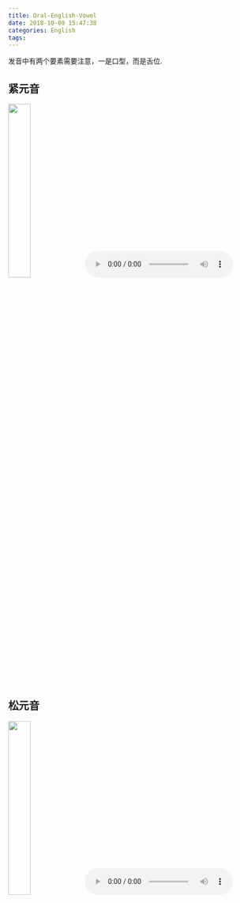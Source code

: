```yaml
---
title: Oral-English-Vowel
date: 2018-10-09 15:47:38
categories: English
tags:
---
```

发音中有两个要素需要注意，一是口型，而是舌位.

## 紧元音
<img src="/images/紧元音.jpg" width="30%" height="30%">

<audio controls height="100" width="100">
  <source src="https://s3.us-east-2.amazonaws.com/wfeng/audio/%E7%B4%A7%E5%85%83%E9%9F%B3-i-.m4a">
</audio>


## 松元音
<img src="/images/松元音.jpg" width="30%" height="30%">


<audio controls height="100" width="100">
  <source src="https://s3.us-east-2.amazonaws.com/wfeng/audio/%E6%9D%BE%E5%85%83%E9%9F%B3-I-(1%EF%BC%89.m4a">
</audio>

